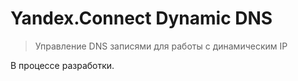 # Yandex.Connect Dynamic DNS
> Управление DNS записями для работы с динамическим IP

В процессе разработки.
